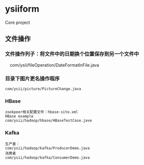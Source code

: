 # ysiiform
Core project
## 文件操作
### 文件操作列子：将文件中的日期换个位置保存到另一个文件中 
     com/ysii/fileOperation/DateFormatInFile.java
### 目录下图片更名操作程序 
    com/ysii/picture/PictureChange.java
### HBase
    zookpeer相关配置文件：hbase-site.xml
    HBase example
    com/ysii/hadoop/hbase/HBaseTestCase.jave 
### Kafka
    生产者：
    com/ysii/hadoop/kafka/ProducerDemo.java 
    消费者
    com/ysii/hadoop/kafka/ConsumerDemo.java 